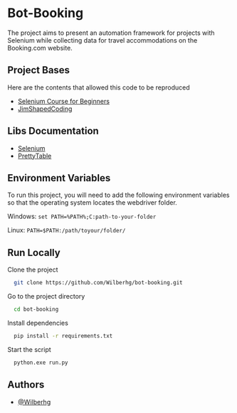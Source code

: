 
# Bot-Booking

The project aims to present an automation framework for projects with Selenium while collecting data for travel accommodations on the Booking.com website.


## Project Bases

Here are the contents that allowed this code to be reproduced

- [Selenium Course for Beginners](https://youtu.be/j7VZsCCnptM)
- [JimShapedCoding](http://www.jimshapedcoding.com/home/)


## Libs Documentation

- [Selenium](https://selenium-python.readthedocs.io/)
- [PrettyTable](https://github.com/jazzband/prettytable)


## Environment Variables

To run this project, you will need to add the following environment variables so that the operating system locates the webdriver folder.

Windows: 
`set PATH=%PATH%;C:path-to-your-folder`

Linux: `PATH=$PATH:/path/toyour/folder/`

## Run Locally

Clone the project

```bash
  git clone https://github.com/Wilberhg/bot-booking.git
```

Go to the project directory

```bash
  cd bot-booking
```

Install dependencies

```bash
  pip install -r requirements.txt
```

Start the script

```bash
  python.exe run.py
```


## Authors

- [@Wilberhg](https://www.github.com/Wilberhg)

